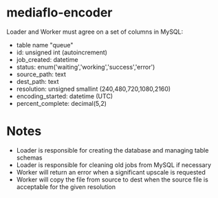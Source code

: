 # mediaflo-encoder

Loader and Worker must agree on a set of columns in MySQL:

* table name "queue"
* id: unsigned int (autoincrement)
* job_created: datetime
* status: enum('waiting','working','success','error')
* source_path: text
* dest_path: text
* resolution: unsigned smallint (240,480,720,1080,2160)
* encoding_started: datetime (UTC)
* percent_complete: decimal(5,2)

# Notes
* Loader is responsible for creating the database and managing table schemas
* Loader is responsible for cleaning old jobs from MySQL if necessary
* Worker will return an error when a significant upscale is requested
* Worker will copy the file from source to dest when the source file is acceptable for the given resolution

